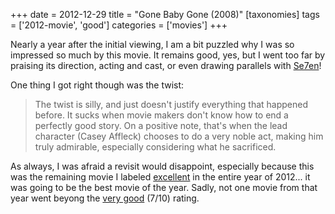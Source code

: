 +++
date = 2012-12-29
title = "Gone Baby Gone (2008)"
[taxonomies]
tags = ['2012-movie', 'good']
categories = ['movies']
+++

Nearly a year after the initial viewing, I am a bit puzzled why I was so
impressed so much by this movie. It remains good, yes, but I went too
far by praising its direction, acting and cast, or even drawing
parallels with [Se7en]!

One thing I got right though was the twist:

> The twist is silly, and just doesn't justify everything that happened
> before. It sucks when movie makers don't know how to end a perfectly
> good story. On a positive note, that's when the lead character (Casey
> Affleck) chooses to do a very noble act, making him truly admirable,
> especially considering what he sacrificed.

As always, I was afraid a revisit would disappoint, especially because
this was the remaining movie I labeled [excellent] in the entire year of
2012... it was going to be the best movie of the year. Sadly, not one
movie from that year went beyong the [very good] (7/10) rating.

  [Se7en]: http://tshepang.net/se7en-1995
  [excellent]: http://tshepang.net/tags/excellent
  [very good]: http://tshepang.net/tags/good
